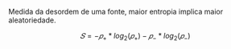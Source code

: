 Medida da desordem de uma fonte, maior entropia implica maior aleatoriedade.

$$𝑆 = −𝑝_+ * log_2(𝑝_+) − 𝑝_- *log_2(𝑝_−)$$
